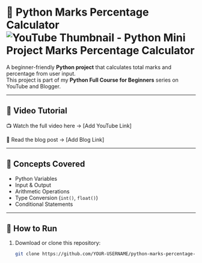 # 🐍 Python Marks Percentage Calculator![YouTube Thumbnail - Python Mini Project  Marks Percentage Calculator](https://github.com/user-attachments/assets/452043e1-33bc-4923-b0a0-ea675baa7572)


A beginner-friendly **Python project** that calculates total marks and percentage from user input.  
This project is part of my **Python Full Course for Beginners** series on YouTube and Blogger.

---

## 🎥 Video Tutorial
📺 Watch the full video here → [Add YouTube Link]

📘 Read the blog post → [Add Blog Link]

---

## 🧠 Concepts Covered
- Python Variables
- Input & Output
- Arithmetic Operations
- Type Conversion (`int()`, `float()`)
- Conditional Statements

---

## 🚀 How to Run
1. Download or clone this repository:
   ```bash
   git clone https://github.com/YOUR-USERNAME/python-marks-percentage-calculator.git
